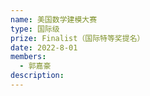 ```yaml
---
name: 美国数学建模大赛
type: 国际级
prize: Finalist（国际特等奖提名）
date: 2022-8-01
members: 
  - 郭嘉豪
description:
---
```

